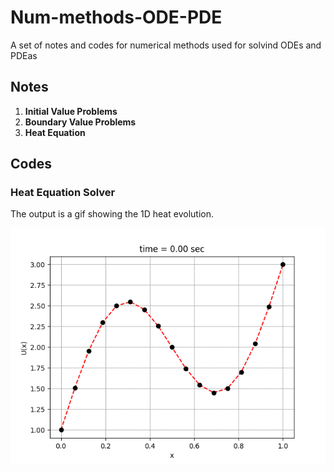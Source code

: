 # Num-methods-ODE-PDE
A set of notes and codes for numerical methods used for solvind ODEs and PDEas

## Notes

1. **Initial Value Problems**
2. **Boundary Value Problems**
3. **Heat Equation**

## Codes

### Heat Equation Solver

  The output is a gif showing the 1D heat evolution.
  
  ![An example solution](https://github.com/pranav-satheesh/Num-methods-ODE-PDE/blob/main/Heat%20Equation/Explicit-heat.gif)
